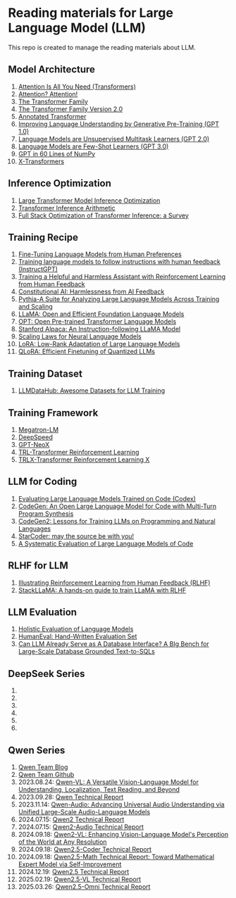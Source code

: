 # Reading materials for Large Language Model (LLM)
This repo is created to manage the reading materials about LLM.

## Model Architecture
1. [Attention Is All You Need (Transformers)](https://arxiv.org/pdf/1706.03762.pdf)
2. [Attention? Attention!](https://lilianweng.github.io/posts/2018-06-24-attention/)
3. [The Transformer Family](https://lilianweng.github.io/posts/2020-04-07-the-transformer-family/)
4. [The Transformer Family Version 2.0](https://lilianweng.github.io/posts/2023-01-27-the-transformer-family-v2/)
5. [Annotated Transformer](http://nlp.seas.harvard.edu/annotated-transformer/)
6. [Improving Language Understanding by Generative Pre-Training (GPT 1.0)](https://www.cs.ubc.ca/~amuham01/LING530/papers/radford2018improving.pdf)
7. [Language Models are Unsupervised Multitask Learners (GPT 2.0)](https://life-extension.github.io/2020/05/27/GPT%E6%8A%80%E6%9C%AF%E5%88%9D%E6%8E%A2/language-models.pdf)
8. [Language Models are Few-Shot Learners (GPT 3.0)](https://proceedings.neurips.cc/paper/2020/file/1457c0d6bfcb4967418bfb8ac142f64a-Paper.pdf)
9. [GPT in 60 Lines of NumPy](https://jaykmody.com/blog/gpt-from-scratch/)
10. [X-Transformers](https://github.com/lucidrains/x-transformers)

## Inference Optimization
1. [Large Transformer Model Inference Optimization](https://lilianweng.github.io/posts/2023-01-10-inference-optimization/)
2. [Transformer Inference Arithmetic](https://kipp.ly/blog/transformer-inference-arithmetic/)
3. [Full Stack Optimization of Transformer Inference: a Survey](https://arxiv.org/pdf/2302.14017.pdf)

## Training Recipe
1. [Fine-Tuning Language Models from Human Preferences](https://arxiv.org/pdf/1909.08593.pdf)
2. [Training language models to follow instructions with human feedback (InstructGPT)](https://arxiv.org/pdf/2203.02155.pdf)
3. [Training a Helpful and Harmless Assistant with Reinforcement Learning from Human Feedback](https://arxiv.org/pdf/2204.05862.pdf)
4. [Constitutional AI: Harmlessness from AI Feedback](https://arxiv.org/pdf/2212.08073.pdf)
5. [Pythia-A Suite for Analyzing Large Language Models Across Training and Scaling](https://arxiv.org/pdf/2304.01373.pdf)
6. [LLaMA: Open and Efficient Foundation Language Models](https://arxiv.org/pdf/2302.13971.pdf)
7. [OPT: Open Pre-trained Transformer Language Models](https://arxiv.org/pdf/2205.01068.pdf)
8. [Stanford Alpaca: An Instruction-following LLaMA Model](https://github.com/tatsu-lab/stanford_alpaca)
9. [Scaling Laws for Neural Language Models](https://arxiv.org/pdf/2001.08361.pdf)
10. [LoRA: Low-Rank Adaptation of Large Language Models](https://arxiv.org/pdf/2106.09685.pdf)
11. [QLoRA: Efficient Finetuning of Quantized LLMs](https://arxiv.org/pdf/2305.14314.pdf) 

## Training Dataset
1. [LLMDataHub: Awesome Datasets for LLM Training](https://github.com/Zjh-819/LLMDataHub)

## Training Framework
1. [Megatron-LM](https://github.com/NVIDIA/Megatron-LM)
2. [DeepSpeed](https://github.com/microsoft/DeepSpeed)
3. [GPT-NeoX](https://github.com/EleutherAI/gpt-neox)
4. [TRL-Transformer Reinforcement Learning](https://github.com/lvwerra/trl)
5. [TRLX-Transformer Reinforcement Learning X](https://github.com/CarperAI/trlx/tree/main)

## LLM for Coding
1. [Evaluating Large Language Models Trained on Code (Codex)](https://arxiv.org/pdf/2107.03374.pdf)
2. [CodeGen: An Open Large Language Model for Code with Multi-Turn Program Synthesis](https://arxiv.org/pdf/2203.13474.pdf?trk=public_post_comment-text)
3. [CodeGen2: Lessons for Training LLMs on Programming and Natural Languages](https://arxiv.org/pdf/2305.02309.pdf)
4. [StarCoder: may the source be with you!](https://arxiv.org/pdf/2305.06161.pdf)
5. [A Systematic Evaluation of Large Language Models of Code](https://arxiv.org/pdf/2202.13169.pdf)

## RLHF for LLM
1. [Illustrating Reinforcement Learning from Human Feedback (RLHF)](https://huggingface.co/blog/rlhf)
2. [StackLLaMA: A hands-on guide to train LLaMA with RLHF](https://huggingface.co/blog/stackllama)

## LLM Evaluation
1. [Holistic Evaluation of Language Models](https://arxiv.org/pdf/2211.09110.pdf)
2. [HumanEval: Hand-Written Evaluation Set](https://github.com/openai/human-eval/tree/master)
3. [Can LLM Already Serve as A Database Interface? A BIg Bench for Large-Scale Database Grounded Text-to-SQLs](https://arxiv.org/pdf/2305.03111.pdf)

## DeepSeek Series
1. []()
2. []()
3. []()
4. []()
5. []()
6. []()

## Qwen Series
1. [Qwen Team Blog](https://qwenlm.github.io/blog/)
2. [Qwen Team Github](https://github.com/QwenLM)
3. 2023.08.24: [Qwen-VL: A Versatile Vision-Language Model for Understanding, Localization, Text Reading, and Beyond](https://arxiv.org/abs/2308.12966)
4. 2023.09.28: [Qwen Technical Report](https://arxiv.org/abs/2309.16609)
5. 2023.11.14: [Qwen-Audio: Advancing Universal Audio Understanding via Unified Large-Scale Audio-Language Models](https://arxiv.org/abs/2311.07919)
6. 2024.07.15: [Qwen2 Technical Report](https://arxiv.org/abs/2407.10671)
7. 2024.07.15: [Qwen2-Audio Technical Report](https://arxiv.org/abs/2407.10759)
8. 2024.09.18: [Qwen2-VL: Enhancing Vision-Language Model's Perception of the World at Any Resolution](https://arxiv.org/abs/2409.12191)
9. 2024.09.18: [Qwen2.5-Coder Technical Report](https://arxiv.org/abs/2409.12186)
10. 2024.09.18: [Qwen2.5-Math Technical Report: Toward Mathematical Expert Model via Self-Improvement](https://arxiv.org/abs/2409.12122)
11. 2024.12.19: [Qwen2.5 Technical Report](https://arxiv.org/abs/2412.15115)
12. 2025.02.19: [Qwen2.5-VL Technical Report](https://arxiv.org/abs/2502.13923)
13. 2025.03.26: [Qwen2.5-Omni Technical Report](https://arxiv.org/abs/2503.20215)
